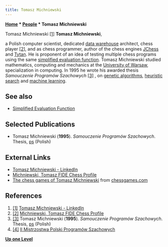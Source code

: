 ```yaml
---
title: Tomasz Michniewski
---
```

**[Home](Home "Home") \* [People](People "People") \* Tomasz Michniewski**



 [](https://www.linkedin.com/in/tmichniewski/) Tomasz Michniewski <a id="cite-note-1" href="#cite-ref-1">[1]</a> 
**Tomasz Michniewski**,  

a Polish computer scientist, dedicated [data warehouse](https://en.wikipedia.org/wiki/Data_warehouse) architect, chess player <a id="cite-note-2" href="#cite-ref-2">[2]</a>, and as chess programmer, author of the chess engines [JChess](index.php?title=JChess&action=edit&redlink=1 "JChess (page does not exist)") and [Tytan](Tytan "Tytan"). 
He is proponent of an idea of testing multiple chess programs using the same [simplified evaluation function](Simplified_Evaluation_Function "Simplified Evaluation Function").
Tomasz Michniewski studied mathematics, computing and mechanics at the [University of Warsaw](University_of_Warsaw "University of Warsaw"), specialization in computing. In 1995 he wrote his awarded thesis *Samouczenie Programów Szachowych* <a id="cite-note-3" href="#cite-ref-3">[3]</a> , on [genetic algorithms](Genetic_Programming#GeneticAlgorithm "Genetic Programming"), [heuristic search](Search "Search") and [machine learning](Learning "Learning"). 



## See also


* [Simplified Evaluation Function](Simplified_Evaluation_Function "Simplified Evaluation Function")


## Selected Publications


* Tomasz Michniewski (**1995**). *Samouczenie Programów Szachowych*. Thesis, [ps](http://www.armageddon.szach.pl/pracamag.ps) (Polish)


## External Links


* [Tomasz Michniewski - LinkedIn](https://www.linkedin.com/in/tmichniewski/)
* [Michniewski, Tomasz FIDE Chess Profile](https://ratings.fide.com/card.phtml?event=1111167)
* [The chess games of Tomasz Michniewski](http://www.chessgames.com/perl/chessplayer?pid=137957) from [chessgames.com](http://www.chessgames.com/index.html)


## References


1. <a id="cite-ref-1" href="#cite-note-1">[1]</a> [Tomasz Michniewski - LinkedIn](https://www.linkedin.com/in/tmichniewski/)
2. <a id="cite-ref-2" href="#cite-note-2">[2]</a> [Michniewski, Tomasz FIDE Chess Profile](https://ratings.fide.com/card.phtml?event=1111167)
3. <a id="cite-ref-3" href="#cite-note-3">[3]</a> Tomasz Michniewski (**1995**). *Samouczenie Programów Szachowych*. Thesis, [ps](http://www.armageddon.szach.pl/pracamag.ps) (Polish)
4. <a id="cite-ref-4" href="#cite-note-4">[4]</a> [II Mistrzostwa Polski Programów Szachowych](http://mpps.maciej.szmit.info/mpps-2/)

**[Up one Level](People "People")**







 
